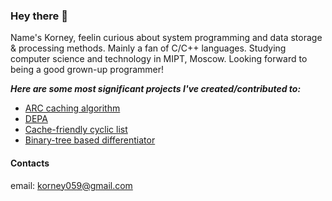 ### Hey there 👾

Name's Korney, feelin curious about system programming and data storage & processing methods. Mainly a fan of C/C++ languages. Studying computer science and technology in MIPT, Moscow. Looking forward to being a good grown-up programmer!

***Here are some most significant projects I've created/contributed to:***
- [ARC caching algorithm](https://github.com/protobarhatus/arc_cash)
- [DEPA](https://github.com/quaiion/DEPA)
- [Cache-friendly cyclic list](https://github.com/quaiion/cyclic-list)
- [Binary-tree based differentiator](https://github.com/quaiion/differentiator)

#### Contacts
email: <korney059@gmail.com>
